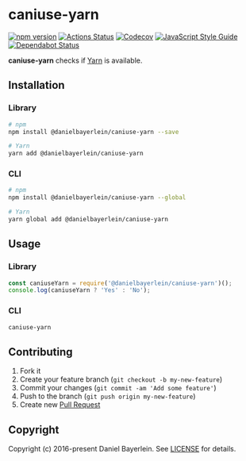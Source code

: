 # caniuse-yarn

[![npm version](https://badge.fury.io/js/%40danielbayerlein%2Fcaniuse-yarn.svg)](https://badge.fury.io/js/%40danielbayerlein%2Fcaniuse-yarn)
[![Actions Status](https://github.com/danielbayerlein/caniuse-yarn/workflows/CI/badge.svg)](https://github.com/danielbayerlein/caniuse-yarn/actions)
[![Codecov](https://codecov.io/gh/danielbayerlein/caniuse-yarn/branch/master/graph/badge.svg)](https://codecov.io/gh/danielbayerlein/caniuse-yarn)
[![JavaScript Style Guide](https://img.shields.io/badge/code_style-standard-brightgreen.svg)](https://standardjs.com)
[![Dependabot Status](https://api.dependabot.com/badges/status?host=github&repo=danielbayerlein/caniuse-yarn)](https://dependabot.com)

**caniuse-yarn** checks if [Yarn](https://github.com/yarnpkg/yarn) is available.

## Installation

### Library

```bash
# npm
npm install @danielbayerlein/caniuse-yarn --save

# Yarn
yarn add @danielbayerlein/caniuse-yarn
```

### CLI

```bash
# npm
npm install @danielbayerlein/caniuse-yarn --global

# Yarn
yarn global add @danielbayerlein/caniuse-yarn
```

## Usage

### Library

```javascript
const caniuseYarn = require('@danielbayerlein/caniuse-yarn')();
console.log(caniuseYarn ? 'Yes' : 'No');
```

### CLI

```bash
caniuse-yarn
```

## Contributing

1. Fork it
2. Create your feature branch (`git checkout -b my-new-feature`)
3. Commit your changes (`git commit -am 'Add some feature'`)
4. Push to the branch (`git push origin my-new-feature`)
5. Create new [Pull Request](../../pull/new/master)

## Copyright

Copyright (c) 2016-present Daniel Bayerlein. See [LICENSE](./LICENSE.md) for details.
